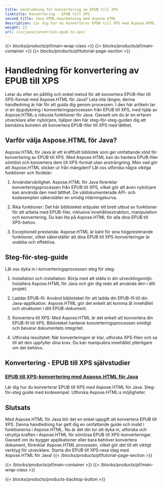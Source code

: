 ```yaml
---
title: Handledning för konvertering av EPUB till XPS
linktitle: Konvertering - EPUB till XPS
second_title: Java HTML-bearbetning med Aspose.HTML
description: Lär dig hur du konverterar EPUB till XPS med Aspose.HTML för Java. Få en steg-för-steg-guide och kodexempel, och utforska Aspose.HTMLs möjligheter i dessa handledningar.
weight: 23
url: /sv/java/conversion-epub-to-xps/
---
```


{{< blocks/products/pf/main-wrap-class >}}
{{< blocks/products/pf/main-container >}}
{{< blocks/products/pf/tutorial-page-section >}}

# Handledning för konvertering av EPUB till XPS


Letar du efter en pålitlig och enkel metod för att konvertera EPUB-filer till XPS-format med Aspose.HTML för Java? Leta inte längre; denna handledning är här för att guida dig genom processen. I den här artikeln tar vi en djupdykning i konverteringsprocessen från EPUB till XPS, med hjälp av Aspose.HTML:s robusta funktioner för Java. Oavsett om du är en erfaren utvecklare eller nybörjare, hjälper den här steg-för-steg-guiden dig att bemästra konsten att konvertera EPUB-filer till XPS med lätthet.

## Varför välja Aspose.HTML för Java?

Aspose.HTML för Java är ett kraftfullt bibliotek som ger omfattande stöd för konvertering av EPUB till XPS. Med Aspose.HTML kan du hantera EPUB-filer sömlöst och konvertera dem till XPS-format utan ansträngning. Men vad gör att Aspose.HTML sticker ut från mängden? Låt oss utforska några viktiga funktioner och fördelar:

1. Användarvänlighet: Aspose.HTML för Java förenklar konverteringsprocessen från EPUB till XPS, vilket gör att även nybörjare kan använda den med lätthet. De väldokumenterade API- och kodexemplen säkerställer en smidig inlärningskurva.

2. Rika funktioner: Det här biblioteket erbjuder ett brett utbud av funktioner för att arbeta med EPUB-filer, inklusive innehållsextraktion, manipulation och konvertering. Du kan lita på Aspose.HTML för alla dina EPUB till XPS-behov.

3. Exceptionell prestanda: Aspose.HTML är känt för sina högpresterande funktioner, vilket säkerställer att dina EPUB till XPS-konverteringar är snabba och effektiva.

## Steg-för-steg-guide

Låt oss dyka in i konverteringsprocessen steg för steg:

1. Installation och installation: Börja med att ställa in din utvecklingsmiljö. Installera Aspose.HTML för Java och gör dig redo att använda den i ditt projekt.

2. Laddar EPUB-fil: Använd biblioteket för att ladda din EPUB-fil till din Java-applikation. Aspose.HTML gör det enkelt att komma åt innehållet och strukturen i ditt EPUB-dokument.

3. Konvertera till XPS: Med Aspose.HTML är det enkelt att konvertera din EPUB-fil till XPS. Biblioteket hanterar konverteringsprocessen smidigt och bevarar dokumentets integritet.

4. Utforska resultatet: När konverteringen är klar, utforska XPS-filen och se till att den uppfyller dina krav. Du kan manipulera innehållet ytterligare om det behövs.

## Konvertering - EPUB till XPS självstudier
### [EPUB till XPS-konvertering med Aspose.HTML för Java](./convert-epub-to-xps/)
Lär dig hur du konverterar EPUB till XPS med Aspose.HTML för Java. Steg-för-steg guide med kodexempel. Utforska Aspose.HTML:s möjligheter.

## Slutsats

Med Aspose.HTML för Java blir det en enkel uppgift att konvertera EPUB till XPS. Denna handledning har gett dig en omfattande guide och insikt i funktionerna i Aspose.HTML. Nu är det din tur att dyka in, utforska och utnyttja kraften i Aspose.HTML för sömlösa EPUB till XPS-konverteringar. Oavsett om du bygger applikationer eller bara behöver konvertera dokument, förenklar Aspose.HTML processen, vilket gör det till ett viktigt verktyg för utvecklare. Starta din EPUB till XPS-resa idag med Aspose.HTML för Java!
{{< /blocks/products/pf/tutorial-page-section >}}

{{< /blocks/products/pf/main-container >}}
{{< /blocks/products/pf/main-wrap-class >}}

{{< blocks/products/products-backtop-button >}}
